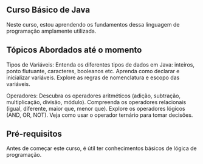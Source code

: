 ## Curso Básico de Java

Neste curso, estou aprendendo os fundamentos dessa linguagem de programação amplamente utilizada.

## Tópicos Abordados até o momento

Tipos de Variáveis:
Entenda os diferentes tipos de dados em Java: inteiros, ponto flutuante, caracteres, booleanos etc.
Aprenda como declarar e inicializar variáveis.
Explore as regras de nomenclatura e escopo das variáveis.

Operadores:
Descubra os operadores aritméticos (adição, subtração, multiplicação, divisão, módulo).
Compreenda os operadores relacionais (igual, diferente, maior que, menor que).
Explore os operadores lógicos (AND, OR, NOT).
Veja como usar o operador ternário para tomar decisões.

## Pré-requisitos

Antes de começar este curso, é útil ter conhecimentos básicos de lógica de programação.
